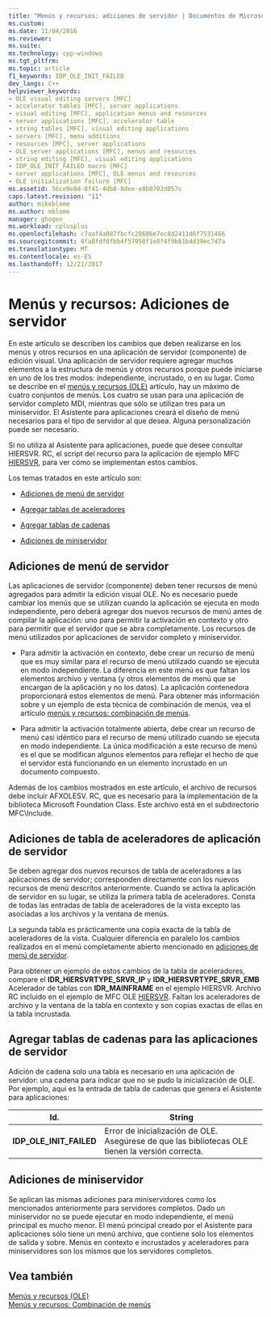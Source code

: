 ```yaml
---
title: "Menús y recursos: adiciones de servidor | Documentos de Microsoft"
ms.custom: 
ms.date: 11/04/2016
ms.reviewer: 
ms.suite: 
ms.technology: cpp-windows
ms.tgt_pltfrm: 
ms.topic: article
f1_keywords: IDP_OLE_INIT_FAILED
dev_langs: C++
helpviewer_keywords:
- OLE visual editing servers [MFC]
- accelerator tables [MFC], server applications
- visual editing [MFC], application menus and resources
- server applications [MFC], accelerator table
- string tables [MFC], visual editing applications
- servers [MFC], menu additions
- resources [MFC], server applications
- OLE server applications [MFC], menus and resources
- string editing [MFC], visual editing applications
- IDP_OLE_INIT_FAILED macro [MFC]
- server applications [MFC], OLE menus and resources
- OLE initialization failure [MFC]
ms.assetid: 56ce9e8d-8f41-4db8-8dee-e8b0702d057c
caps.latest.revision: "11"
author: mikeblome
ms.author: mblome
manager: ghogen
ms.workload: cplusplus
ms.openlocfilehash: c7aaf4a087fbcfc28686e7ec8d2411d6f7531466
ms.sourcegitcommit: 8fa8fdf0fbb4f57950f1e8f4f9b81b4d39ec7d7a
ms.translationtype: MT
ms.contentlocale: es-ES
ms.lasthandoff: 12/21/2017
---
```

# <a name="menus-and-resources-server-additions"></a>Menús y recursos: Adiciones de servidor
En este artículo se describen los cambios que deben realizarse en los menús y otros recursos en una aplicación de servidor (componente) de edición visual. Una aplicación de servidor requiere agregar muchos elementos a la estructura de menús y otros recursos porque puede iniciarse en uno de los tres modos: independiente, incrustado, o en su lugar. Como se describe en el [menús y recursos (OLE)](../mfc/menus-and-resources-ole.md) artículo, hay un máximo de cuatro conjuntos de menús. Los cuatro se usan para una aplicación de servidor completo MDI, mientras que sólo se utilizan tres para un miniservidor. El Asistente para aplicaciones creará el diseño de menú necesarios para el tipo de servidor al que desea. Alguna personalización puede ser necesario.  
  
 Si no utiliza al Asistente para aplicaciones, puede que desee consultar HIERSVR. RC, el script del recurso para la aplicación de ejemplo MFC [HIERSVR](../visual-cpp-samples.md), para ver cómo se implementan estos cambios.  
  
 Los temas tratados en este artículo son:  
  
-   [Adiciones de menú de servidor](#_core_server_menu_additions)  
  
-   [Agregar tablas de aceleradores](#_core_server_application_accelerator_table_additions)  
  
-   [Agregar tablas de cadenas](../mfc/menus-and-resources-container-additions.md)  
  
-   [Adiciones de miniservidor](#_core_mini.2d.server_additions)  
  
##  <a name="_core_server_menu_additions"></a>Adiciones de menú de servidor  
 Las aplicaciones de servidor (componente) deben tener recursos de menú agregados para admitir la edición visual OLE. No es necesario puede cambiar los menús que se utilizan cuando la aplicación se ejecuta en modo independiente, pero deberá agregar dos nuevos recursos de menú antes de compilar la aplicación: uno para permitir la activación en contexto y otro para permitir que el servidor que se abra completamente. Los recursos de menú utilizados por aplicaciones de servidor completo y miniservidor.  
  
-   Para admitir la activación en contexto, debe crear un recurso de menú que es muy similar para el recurso de menú utilizado cuando se ejecuta en modo independiente. La diferencia en este menú es que faltan los elementos archivo y ventana (y otros elementos de menú que se encargan de la aplicación y no los datos). La aplicación contenedora proporcionará estos elementos de menú. Para obtener más información sobre y un ejemplo de esta técnica de combinación de menús, vea el artículo [menús y recursos: combinación de menús](../mfc/menus-and-resources-menu-merging.md).  
  
-   Para admitir la activación totalmente abierta, debe crear un recurso de menú casi idéntico para el recurso de menú utilizado cuando se ejecuta en modo independiente. La única modificación a este recurso de menú es el que se modifican algunos elementos para reflejar el hecho de que el servidor está funcionando en un elemento incrustado en un documento compuesto.  
  
 Además de los cambios mostrados en este artículo, el archivo de recursos debe incluir AFXOLESV. RC, que es necesario para la implementación de la biblioteca Microsoft Foundation Class. Este archivo está en el subdirectorio MFC\Include.  
  
##  <a name="_core_server_application_accelerator_table_additions"></a>Adiciones de tabla de aceleradores de aplicación de servidor  
 Se deben agregar dos nuevos recursos de tabla de aceleradores a las aplicaciones de servidor; corresponden directamente con los nuevos recursos de menú descritos anteriormente. Cuando se activa la aplicación de servidor en su lugar, se utiliza la primera tabla de aceleradores. Consta de todas las entradas de tabla de aceleradores de la vista excepto las asociadas a los archivos y la ventana de menús.  
  
 La segunda tabla es prácticamente una copia exacta de la tabla de aceleradores de la vista. Cualquier diferencia en paralelo los cambios realizados en el menú completamente abierto mencionado en [adiciones de menú de servidor](#_core_server_menu_additions).  
  
 Para obtener un ejemplo de estos cambios de la tabla de aceleradores, compare el **IDR_HIERSVRTYPE_SRVR_IP** y **IDR_HIERSVRTYPE_SRVR_EMB** Acelerador de tablas con **IDR_MAINFRAME** en el ejemplo HIERSVR. Archivo RC incluido en el ejemplo de MFC OLE [HIERSVR](../visual-cpp-samples.md). Faltan los aceleradores de archivo y la ventana de la tabla en contexto y son copias exactas de ellas en la tabla incrustada.  
  
##  <a name="_core_string_table_additions_for_server_applications"></a>Agregar tablas de cadenas para las aplicaciones de servidor  
 Adición de cadena solo una tabla es necesario en una aplicación de servidor: una cadena para indicar que no se pudo la inicialización de OLE. Por ejemplo, aquí es la entrada de tabla de cadenas que genera el Asistente para aplicaciones:  
  
|Id.|String|  
|--------|------------|  
|**IDP_OLE_INIT_FAILED**|Error de inicialización de OLE. Asegúrese de que las bibliotecas OLE tienen la versión correcta.|  
  
##  <a name="_core_mini.2d.server_additions"></a>Adiciones de miniservidor  
 Se aplican las mismas adiciones para miniservidores como los mencionados anteriormente para servidores completos. Dado un miniservidor no se puede ejecutar en modo independiente, el menú principal es mucho menor. El menú principal creado por el Asistente para aplicaciones sólo tiene un menú archivo, que contiene solo los elementos de salida y sobre. Menús en contexto e incrustados y aceleradores para miniservidores son los mismos que los servidores completos.  
  
## <a name="see-also"></a>Vea también  
 [Menús y recursos (OLE)](../mfc/menus-and-resources-ole.md)   
 [Menús y recursos: Combinación de menús](../mfc/menus-and-resources-menu-merging.md)

